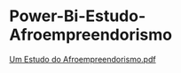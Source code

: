 # Power-Bi-Estudo-Afroempreendorismo
[Um Estudo do Afroempreendorismo.pdf](https://github.com/andrei0118/Power-Bi-Estudo-Afroempreendorismo/files/12654069/Um.Estudo.do.Afroempreendorismo.pdf)
